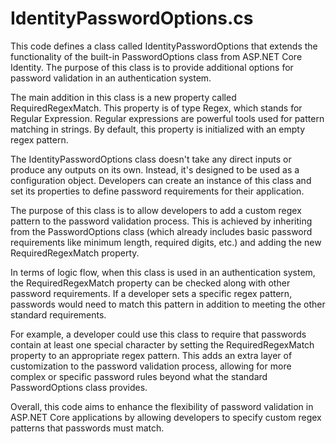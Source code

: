 # IdentityPasswordOptions.cs

This code defines a class called IdentityPasswordOptions that extends the functionality of the built-in PasswordOptions class from ASP.NET Core Identity. The purpose of this class is to provide additional options for password validation in an authentication system.

The main addition in this class is a new property called RequiredRegexMatch. This property is of type Regex, which stands for Regular Expression. Regular expressions are powerful tools used for pattern matching in strings. By default, this property is initialized with an empty regex pattern.

The IdentityPasswordOptions class doesn't take any direct inputs or produce any outputs on its own. Instead, it's designed to be used as a configuration object. Developers can create an instance of this class and set its properties to define password requirements for their application.

The purpose of this class is to allow developers to add a custom regex pattern to the password validation process. This is achieved by inheriting from the PasswordOptions class (which already includes basic password requirements like minimum length, required digits, etc.) and adding the new RequiredRegexMatch property.

In terms of logic flow, when this class is used in an authentication system, the RequiredRegexMatch property can be checked along with other password requirements. If a developer sets a specific regex pattern, passwords would need to match this pattern in addition to meeting the other standard requirements.

For example, a developer could use this class to require that passwords contain at least one special character by setting the RequiredRegexMatch property to an appropriate regex pattern. This adds an extra layer of customization to the password validation process, allowing for more complex or specific password rules beyond what the standard PasswordOptions class provides.

Overall, this code aims to enhance the flexibility of password validation in ASP.NET Core applications by allowing developers to specify custom regex patterns that passwords must match.